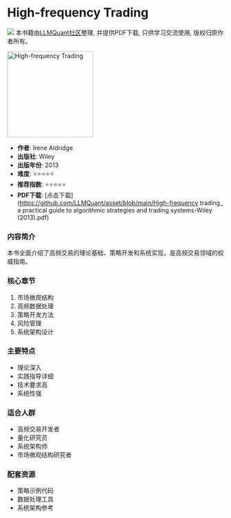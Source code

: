 # High-frequency Trading

![](https://fastly.jsdelivr.net/gh/bucketio/img3@main/2024/09/04/1725464231869-e0b2f727-2a0f-4270-bf6c-31ddc350426a.gif)
本书籍由[LLMQuant社区](https://llmquant.com/)整理, 并提供PDF下载, 只供学习交流使用, 版权归原作者所有。

<img src="cover.jpg" alt="High-frequency Trading" width="200"/>

- **作者**: Irene Aldridge
- **出版社**: Wiley
- **出版年份**: 2013
- **难度**: ⭐⭐⭐⭐⭐
- **推荐指数**: ⭐⭐⭐⭐⭐
- **PDF下载**: [点击下载](https://github.com/LLMQuant/asset/blob/main/High-frequency trading_ a practical guide to algorithmic strategies and trading systems-Wiley (2013).pdf)

### 内容简介

本书全面介绍了高频交易的理论基础、策略开发和系统实现，是高频交易领域的权威指南。

### 核心章节

1. 市场微观结构
2. 高频数据处理
3. 策略开发方法
4. 风险管理
5. 系统架构设计

### 主要特点

- 理论深入
- 实践指导详细
- 技术要求高
- 系统性强

### 适合人群

- 高频交易开发者
- 量化研究员
- 系统架构师
- 市场微观结构研究者

### 配套资源

- 策略示例代码
- 数据处理工具
- 系统架构参考
